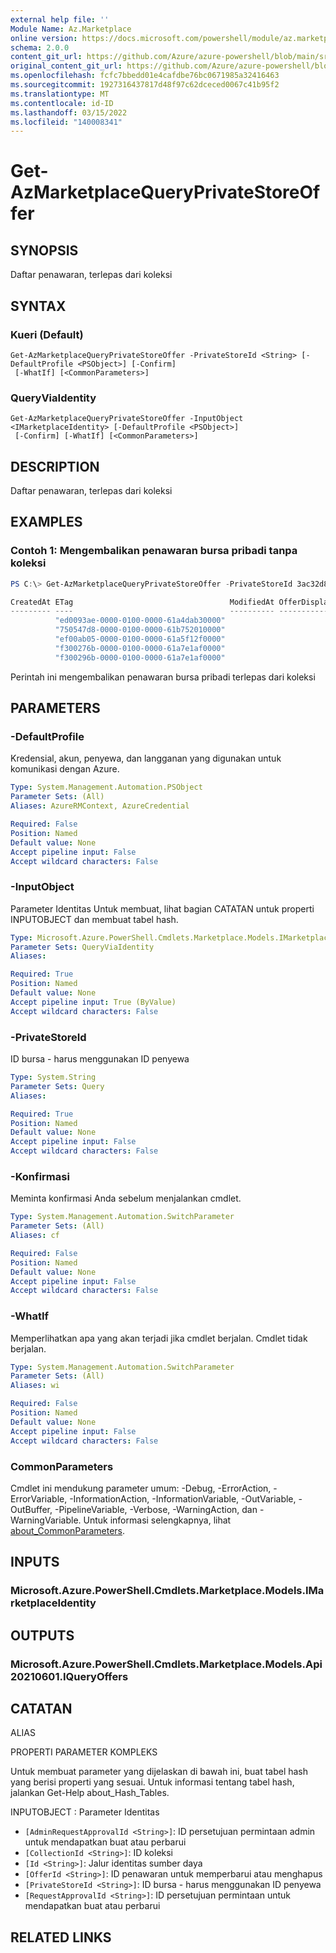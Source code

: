 ```yaml
---
external help file: ''
Module Name: Az.Marketplace
online version: https://docs.microsoft.com/powershell/module/az.marketplace/get-azmarketplacequeryprivatestoreoffer
schema: 2.0.0
content_git_url: https://github.com/Azure/azure-powershell/blob/main/src/Marketplace/Marketplace/help/Get-AzMarketplaceQueryPrivateStoreOffer.md
original_content_git_url: https://github.com/Azure/azure-powershell/blob/main/src/Marketplace/Marketplace/help/Get-AzMarketplaceQueryPrivateStoreOffer.md
ms.openlocfilehash: fcfc7bbedd01e4cafdbe76bc0671985a32416463
ms.sourcegitcommit: 1927316437817d48f97c62dceced0067c41b95f2
ms.translationtype: MT
ms.contentlocale: id-ID
ms.lasthandoff: 03/15/2022
ms.locfileid: "140008341"
---
```

# Get-AzMarketplaceQueryPrivateStoreOffer

## SYNOPSIS
Daftar penawaran, terlepas dari koleksi

## SYNTAX

### Kueri (Default)
```
Get-AzMarketplaceQueryPrivateStoreOffer -PrivateStoreId <String> [-DefaultProfile <PSObject>] [-Confirm]
 [-WhatIf] [<CommonParameters>]
```

### QueryViaIdentity
```
Get-AzMarketplaceQueryPrivateStoreOffer -InputObject <IMarketplaceIdentity> [-DefaultProfile <PSObject>]
 [-Confirm] [-WhatIf] [<CommonParameters>]
```

## DESCRIPTION
Daftar penawaran, terlepas dari koleksi

## EXAMPLES

### Contoh 1: Mengembalikan penawaran bursa pribadi tanpa koleksi
```powershell
PS C:\> Get-AzMarketplaceQueryPrivateStoreOffer -PrivateStoreId 3ac32d8c-e888-4dc6-b4ff-be4d755af13a

CreatedAt ETag                                   ModifiedAt OfferDisplayName PrivateStoreId                       PublisherDisplayName SpecificPlanIdLimitation                                                     UniqueOfferId
--------- ----                                   ---------- ---------------- --------------                       -------------------- -------------------------                                                     -------------
          "ed0093ae-0000-0100-0000-61a4dab30000"                             3ac32d8c-e888-4dc6-b4ff-be4d755af13a                      {d3-azure-health-check, data3-azure-optimiser-plan, data3-managed-azure-plan} data3-limite…
          "750547d8-0000-0100-0000-61b752010000"                             3ac32d8c-e888-4dc6-b4ff-be4d755af13a                      {mgmt-limited-free, mgmt-assessment}                                          viacode_cons…
          "ef00ab05-0000-0100-0000-61a5f12f0000"                             3ac32d8c-e888-4dc6-b4ff-be4d755af13a                      {RedHatEnterpriseLinux72-ARM}                                                 RedHat.RHEL_7
          "f300276b-0000-0100-0000-61a7e1af0000"                             3ac32d8c-e888-4dc6-b4ff-be4d755af13a                      {128technology_conductor_hourly_427, 128technology_conductor_hourly_452}      128technolog…
          "f300296b-0000-0100-0000-61a7e1af0000"                             3ac32d8c-e888-4dc6-b4ff-be4d755af13a                      {128technology_router_100_hourly_427, 128technology_router_100_hourly_452}    128technolog…

```

Perintah ini mengembalikan penawaran bursa pribadi terlepas dari koleksi

## PARAMETERS

### -DefaultProfile
Kredensial, akun, penyewa, dan langganan yang digunakan untuk komunikasi dengan Azure.

```yaml
Type: System.Management.Automation.PSObject
Parameter Sets: (All)
Aliases: AzureRMContext, AzureCredential

Required: False
Position: Named
Default value: None
Accept pipeline input: False
Accept wildcard characters: False
```

### -InputObject
Parameter Identitas Untuk membuat, lihat bagian CATATAN untuk properti INPUTOBJECT dan membuat tabel hash.

```yaml
Type: Microsoft.Azure.PowerShell.Cmdlets.Marketplace.Models.IMarketplaceIdentity
Parameter Sets: QueryViaIdentity
Aliases:

Required: True
Position: Named
Default value: None
Accept pipeline input: True (ByValue)
Accept wildcard characters: False
```

### -PrivateStoreId
ID bursa - harus menggunakan ID penyewa

```yaml
Type: System.String
Parameter Sets: Query
Aliases:

Required: True
Position: Named
Default value: None
Accept pipeline input: False
Accept wildcard characters: False
```

### -Konfirmasi
Meminta konfirmasi Anda sebelum menjalankan cmdlet.

```yaml
Type: System.Management.Automation.SwitchParameter
Parameter Sets: (All)
Aliases: cf

Required: False
Position: Named
Default value: None
Accept pipeline input: False
Accept wildcard characters: False
```

### -WhatIf
Memperlihatkan apa yang akan terjadi jika cmdlet berjalan.
Cmdlet tidak berjalan.

```yaml
Type: System.Management.Automation.SwitchParameter
Parameter Sets: (All)
Aliases: wi

Required: False
Position: Named
Default value: None
Accept pipeline input: False
Accept wildcard characters: False
```

### CommonParameters
Cmdlet ini mendukung parameter umum: -Debug, -ErrorAction, -ErrorVariable, -InformationAction, -InformationVariable, -OutVariable, -OutBuffer, -PipelineVariable, -Verbose, -WarningAction, dan -WarningVariable. Untuk informasi selengkapnya, lihat [about_CommonParameters](http://go.microsoft.com/fwlink/?LinkID=113216).

## INPUTS

### Microsoft.Azure.PowerShell.Cmdlets.Marketplace.Models.IMarketplaceIdentity

## OUTPUTS

### Microsoft.Azure.PowerShell.Cmdlets.Marketplace.Models.Api20210601.IQueryOffers

## CATATAN

ALIAS

PROPERTI PARAMETER KOMPLEKS

Untuk membuat parameter yang dijelaskan di bawah ini, buat tabel hash yang berisi properti yang sesuai. Untuk informasi tentang tabel hash, jalankan Get-Help about_Hash_Tables.


INPUTOBJECT <IMarketplaceIdentity>: Parameter Identitas
  - `[AdminRequestApprovalId <String>]`: ID persetujuan permintaan admin untuk mendapatkan buat atau perbarui
  - `[CollectionId <String>]`: ID koleksi
  - `[Id <String>]`: Jalur identitas sumber daya
  - `[OfferId <String>]`: ID penawaran untuk memperbarui atau menghapus
  - `[PrivateStoreId <String>]`: ID bursa - harus menggunakan ID penyewa
  - `[RequestApprovalId <String>]`: ID persetujuan permintaan untuk mendapatkan buat atau perbarui

## RELATED LINKS

